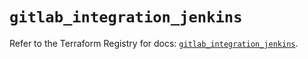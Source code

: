 # `gitlab_integration_jenkins`

Refer to the Terraform Registry for docs: [`gitlab_integration_jenkins`](https://registry.terraform.io/providers/gitlabhq/gitlab/17.7.0/docs/resources/integration_jenkins).
